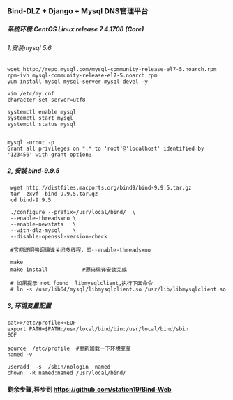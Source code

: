 ### Bind-DLZ + Django + Mysql DNS管理平台
##### 系统环境:CentOS Linux release 7.4.1708 (Core)

###### 1,安装mysql 5.6
```
wget http://repo.mysql.com/mysql-community-release-el7-5.noarch.rpm
rpm-ivh mysql-community-release-el7-5.noarch.rpm
yum install mysql mysql-server mysql-devel -y
```

```
vim /etc/my.cnf
character-set-server=utf8
```

```
systemctl enable mysql
systemctl start mysql
systemctl status mysql


mysql -uroot -p
Grant all privileges on *.* to 'root'@'localhost' identified by '123456' with grant option;
```

##### 2, 安装 bind-9.9.5
```
 wget http://distfiles.macports.org/bind9/bind-9.9.5.tar.gz
 tar -zxvf  bind-9.9.5.tar.gz
 cd bind-9.9.5
 
 ./configure --prefix=/usr/local/bind/  \
 --enable-threads=no \
 --enable-newstats   \
 --with-dlz-mysql    \
 --disable-openssl-version-check
 
 #官网说明强调编译关闭多线程，即--enable-threads=no
 
 make
 make install           #源码编译安装完成
 
 # 如果提示 not found  libmysqlclient,执行下面命令
 # ln -s /usr/lib64/mysql/libmysqlclient.so /usr/lib/libmysqlclient.so
```
##### 3, 环境变量配置
```
cat>>/etc/profile<<EOF 
export PATH=$PATH:/usr/local/bind/bin:/usr/local/bind/sbin
EOF

source  /etc/profile  #重新加载一下环境变量
named -v 
 
useradd  -s  /sbin/nologin  named
chown  -R named:named /usr/local/bind/
```

#### 剩余步骤,移步到 https://github.com/station19/Bind-Web

